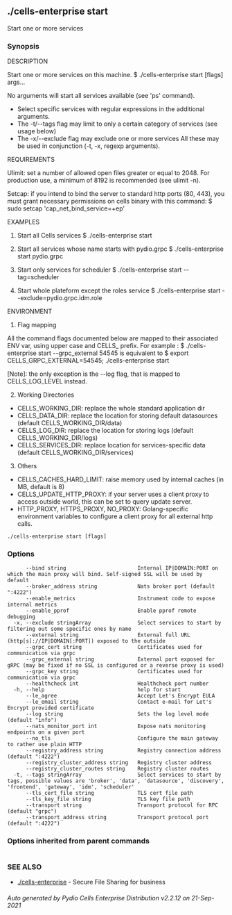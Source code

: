## ./cells-enterprise start

Start one or more services

### Synopsis


DESCRIPTION

  Start one or more services on this machine. 
  $ ./cells-enterprise start [flags] args...

  No arguments will start all services available (see 'ps' command).  
   - Select specific services with regular expressions in the additional arguments. 
   - The -t/--tags flag may limit to only a certain category of services (see usage below)
   - The -x/--exclude flag may exclude one or more services
  All these may be used in conjunction (-t, -x, regexp arguments).

REQUIREMENTS
  
  Ulimit: set a number of allowed open files greater or equal to 2048.
  For production use, a minimum of 8192 is recommended (see ulimit -n).

  Setcap: if you intend to bind the server to standard http ports (80, 443), 
  you must grant necessary permissions on cells binary with this command:
  $ sudo setcap 'cap_net_bind_service=+ep' <path to your binary>    

EXAMPLES

  1. Start all Cells services
  $ ./cells-enterprise start

  2. Start all services whose name starts with pydio.grpc
  $ ./cells-enterprise start pydio.grpc

  3. Start only services for scheduler
  $ ./cells-enterprise start --tag=scheduler

  4. Start whole plateform except the roles service
  $ ./cells-enterprise start --exclude=pydio.grpc.idm.role

ENVIRONMENT

  1. Flag mapping

  All the command flags documented below are mapped to their associated ENV var, using upper case and CELLS_ prefix.
  For example :
  $ ./cells-enterprise start --grpc_external 54545
  is equivalent to 
  $ export CELLS_GRPC_EXTERNAL=54545; ./cells-enterprise start

  [Note]: the only exception is the --log flag, that is mapped to CELLS_LOG_LEVEL instead.

  2. Working Directories 

  - CELLS_WORKING_DIR: replace the whole standard application dir
  - CELLS_DATA_DIR: replace the location for storing default datasources (default CELLS_WORKING_DIR/data)
  - CELLS_LOG_DIR: replace the location for storing logs (default CELLS_WORKING_DIR/logs)
  - CELLS_SERVICES_DIR: replace location for services-specific data (default CELLS_WORKING_DIR/services)

  3. Others

  - CELLS_CACHES_HARD_LIMIT: raise memory used by internal caches (in MB, default is 8)
  - CELLS_UPDATE_HTTP_PROXY: if your server uses a client proxy to access outside world, this can be set to query update server.
  - HTTP_PROXY, HTTPS_PROXY, NO_PROXY: Golang-specific environment variables to configure a client proxy for all external http calls.   


```
./cells-enterprise start [flags]
```

### Options

```
      --bind string                       Internal IP|DOMAIN:PORT on which the main proxy will bind. Self-signed SSL will be used by default
      --broker_address string             Nats broker port (default ":4222")
      --enable_metrics                    Instrument code to expose internal metrics
      --enable_pprof                      Enable pprof remote debugging
  -x, --exclude stringArray               Select services to start by filtering out some specific ones by name
      --external string                   External full URL (http[s]://IP|DOMAIN[:PORT]) exposed to the outside
      --grpc_cert string                  Certificates used for communication via grpc
      --grpc_external string              External port exposed for gRPC (may be fixed if no SSL is configured or a reverse proxy is used)
      --grpc_key string                   Certificates used for communication via grpc
      --healthcheck int                   Healthcheck port number
  -h, --help                              help for start
      --le_agree                          Accept Let's Encrypt EULA
      --le_email string                   Contact e-mail for Let's Encrypt provided certificate
      --log string                        Sets the log level mode (default "info")
      --nats_monitor_port int             Expose nats monitoring endpoints on a given port
      --no_tls                            Configure the main gateway to rather use plain HTTP
      --registry_address string           Registry connection address (default ":4222")
      --registry_cluster_address string   Registry cluster address
      --registry_cluster_routes string    Registry cluster routes
  -t, --tags stringArray                  Select services to start by tags, possible values are 'broker', 'data', 'datasource', 'discovery', 'frontend', 'gateway', 'idm', 'scheduler'
      --tls_cert_file string              TLS cert file path
      --tls_key_file string               TLS key file path
      --transport string                  Transport protocol for RPC (default "grpc")
      --transport_address string          Transport protocol port (default ":4222")
```

### Options inherited from parent commands

```
```

### SEE ALSO

* [./cells-enterprise](./cells-enterprise)	 - Secure File Sharing for business

###### Auto generated by Pydio Cells Enterprise Distribution v2.2.12 on 21-Sep-2021
